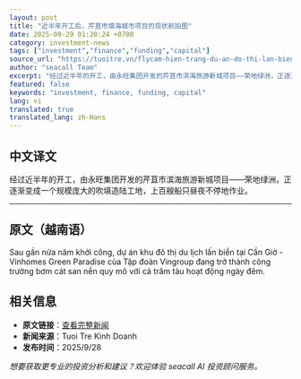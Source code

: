 ```yaml
---
layout: post
title: "近半年开工后，芹苴市填海城市项目的现状航拍图"
date: 2025-09-29 01:20:24 +0700
category: investment-news
tags: ["investment","finance","funding","capital"]
source_url: "https://tuoitre.vn/flycam-hien-trang-du-an-do-thi-lan-bien-can-gio-sau-gan-nua-nam-khoi-cong-20250928172612276.htm"
author: "seacall Team"
excerpt: "经过近半年的开工，由永旺集团开发的芹苴市滨海旅游新城项目——荣地绿洲，正逐渐变成一个规模庞大的吹填造陆工地，上百艘船只昼夜不停地作业。..."
featured: false
keywords: "investment, finance, funding, capital"
lang: vi
translated: true
translated_lang: zh-Hans
---
```


## 中文译文

经过近半年的开工，由永旺集团开发的芹苴市滨海旅游新城项目——荣地绿洲，正逐渐变成一个规模庞大的吹填造陆工地，上百艘船只昼夜不停地作业。

---

## 原文（越南语）

Sau gần nửa năm khởi công, dự án khu đô thị du lịch lấn biển tại Cần Giờ - Vinhomes Green Paradise của Tập đoàn Vingroup đang trở thành công trường bơm cát san nền quy mô với cả trăm tàu hoạt động ngày đêm.

## 相关信息

- **原文链接**：[查看完整新闻](https://tuoitre.vn/flycam-hien-trang-du-an-do-thi-lan-bien-can-gio-sau-gan-nua-nam-khoi-cong-20250928172612276.htm)
- **新闻来源**：Tuoi Tre Kinh Doanh
- **发布时间**：2025/9/28

*想要获取更专业的投资分析和建议？欢迎体验 seacall AI 投资顾问服务。*